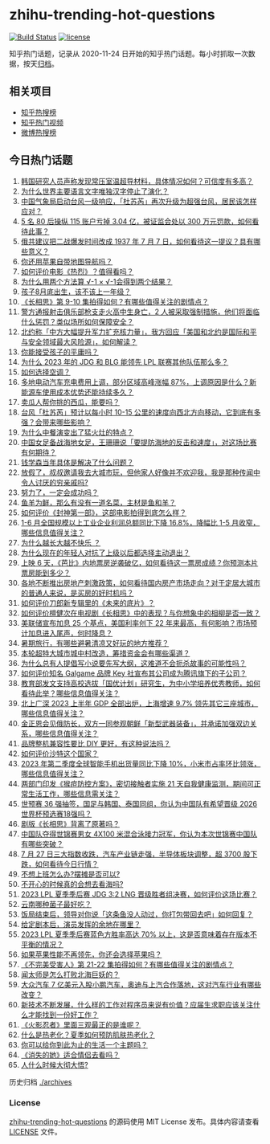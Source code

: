 # zhihu-trending-hot-questions

[![Build Status](https://github.com/justjavac/zhihu-trending-hot-questions/workflows/ci/badge.svg?branch=master)](https://github.com/justjavac/zhihu-trending-hot-questions/actions)
[![license](https://img.shields.io/github/license/justjavac/zhihu-trending-hot-questions)](https://github.com/justjavac/zhihu-trending-hot-questions/blob/master/LICENSE)

知乎热门话题，记录从 2020-11-24
日开始的知乎热门话题。每小时抓取一次数据，按天[归档](./archives)。

## 相关项目

- [知乎热搜榜](https://github.com/justjavac/zhihu-trending-top-search)
- [知乎热门视频](https://github.com/justjavac/zhihu-trending-hot-video)
- [微博热搜榜](https://github.com/justjavac/weibo-trending-hot-search)

## 今日热门话题

<!-- BEGIN -->
<!-- 最后更新时间 Fri Jul 28 2023 02:06:03 GMT+0800 (China Standard Time) -->

1. [韩国研究人员声称发现常压室温超导材料，具体情况如何？可信度有多高？](https://www.zhihu.com/question/613850973)
1. [为什么世界主要语言文字唯独汉字停止了演化？](https://www.zhihu.com/question/613742887)
1. [中国气象局启动台风一级响应，「杜苏芮」再次升级为超强台风，居民该怎样应对？](https://www.zhihu.com/question/614284422)
1. [5 名 80 后操纵 115 账户亏掉 3.04 亿，被证监会处以 300 万元罚款，如何看待此事？](https://www.zhihu.com/question/614253366)
1. [俄共建议把二战爆发时间改成 1937 年 7 月 7 日，如何看待这一提议？具有哪些意义？](https://www.zhihu.com/question/614249115)
1. [你还用苹果自带地图导航吗？](https://www.zhihu.com/question/586207073)
1. [如何评价电影《热烈》？值得看吗？](https://www.zhihu.com/question/612885378)
1. [为什么用两个方法算 √-1 × √-1会得到两个结果？](https://www.zhihu.com/question/613733273)
1. [孩子8月底出生，该不该上一年级？](https://www.zhihu.com/question/613590100)
1. [《长相思》第 9-10 集拍得如何？有哪些值得关注的剧情点？](https://www.zhihu.com/question/614280180)
1. [警方通报射击俱乐部枪支走火高中生身亡，2 人被采取强制措施，他们将面临什么惩罚？类似场所如何保障安全？](https://www.zhihu.com/question/614057861)
1. [北约称「中方大幅提升军力扩充核力量」，我方回应「美国和北约是国际和平与安全领域最大风险源」，如何解读？](https://www.zhihu.com/question/614262254)
1. [你能接受孩子的平庸吗？](https://www.zhihu.com/question/358573044)
1. [为什么 2023 年的 JDG 和 BLG 能领先 LPL 联赛其他队伍那么多？](https://www.zhihu.com/question/614102934)
1. [如何选择空调？](https://www.zhihu.com/question/24674958)
1. [多地电动汽车充电费用上调，部分区域高峰涨幅 87%，上调原因是什么？新能源车使用成本优势还能持续多久？](https://www.zhihu.com/question/614245989)
1. [卖瓜人帮你挑的西瓜，能要吗？](https://www.zhihu.com/question/608246163)
1. [台风「杜苏芮」预计以每小时 10-15 公里的速度向西北方向移动，它到底有多强？会带来哪些影响？](https://www.zhihu.com/question/614209208)
1. [为什么中餐演变出了猛火灶的特点？](https://www.zhihu.com/question/427984175)
1. [中国女足备战海地女足，王珊珊说「要提防海地的反击和速度」，对这场比赛有何期待？](https://www.zhihu.com/question/614060692)
1. [钱学森当年具体是解决了什么问题？](https://www.zhihu.com/question/558409182)
1. [放假了，叔叔邀请我去大城市玩，但他家人好像并不欢迎我，我是那种传闻中令人讨厌的穷亲戚吗?](https://www.zhihu.com/question/613436674)
1. [努力了，一定会成功吗？](https://www.zhihu.com/question/609973510)
1. [鱼羊为鲜，那么有没有一道名菜，主材是鱼和羊？](https://www.zhihu.com/question/611431128)
1. [如何评价《封神第一部》，这部电影拍得到底怎么样？](https://www.zhihu.com/question/613226367)
1. [1-6 月全国规模以上工业企业利润总额同比下降 16.8%，降幅比 1-5 月收窄，哪些信息值得关注？](https://www.zhihu.com/question/614218037)
1. [为什么越长大越不快乐 ？](https://www.zhihu.com/question/613158980)
1. [为什么现在的年轻人对抗了上级以后都选择主动退出？](https://www.zhihu.com/question/613681273)
1. [上映 6 天，《芭比》内地票房逆袭破亿，如何看待这一票房成绩？你预测本片票房能到多少？](https://www.zhihu.com/question/614041479)
1. [各地不断推出房地产刺激政策，如何看待国内房产市场走向？对于定居大城市的普通人来说，是买房的好时机吗？](https://www.zhihu.com/question/614160215)
1. [如何评价刀郎新专辑里的《未来的底片》？](https://www.zhihu.com/question/613740021)
1. [如何评价檀健次在电视剧《长相思》中的表现？与你想象中的相柳是否一致？](https://www.zhihu.com/question/613716409)
1. [美联储宣布加息 25 个基点，美国利率创下 22 年来最高，有何影响？市场预计加息进入尾声，何时降息？](https://www.zhihu.com/question/614210129)
1. [暑期旅行，有哪些避暑清凉又好玩的地方推荐？](https://www.zhihu.com/question/611860738)
1. [本轮超特大城市城中村改造，筹措资金会有哪些渠道？](https://www.zhihu.com/question/614159985)
1. [为什么总有人提倡写小说要先写大纲，这难道不会扼杀故事的可能性吗？](https://www.zhihu.com/question/613857447)
1. [如何评价知名 Galgame 品牌 Key 社宣布其公司成为腾讯旗下的子公司？](https://www.zhihu.com/question/614265881)
1. [教育部发文支持高校选拔「国优计划」研究生，为中小学培养优秀教师，如何看待此举？哪些信息值得关注？](https://www.zhihu.com/question/614233089)
1. [北上广深 2023 上半年 GDP 全部出炉，上海增速 9.7% 领先其它三座城市，哪些信息值得关注？](https://www.zhihu.com/question/614290379)
1. [金正恩会见俄防长，双方一同参观朝鲜「新型武器装备」，并承诺加强双边关系，哪些信息值得关注？](https://www.zhihu.com/question/614246420)
1. [品牌整机兼容性要比 DIY 更好，有这种说法吗？](https://www.zhihu.com/question/613070434)
1. [如何评价沙特这个国家？](https://www.zhihu.com/question/299036237)
1. [2023 年第二季度全球智能手机出货量同比下降 10%，小米市占率环比领涨，哪些信息值得关注？](https://www.zhihu.com/question/614255863)
1. [两部门印发《猴痘防控方案》，密切接触者实施 21 天自我健康监测，期间可正常生活工作，哪些信息需关注？](https://www.zhihu.com/question/614223287)
1. [世预赛 36 强抽签，国足与韩国、泰国同组，你认为中国队有希望晋级 2026 世界杯预选赛18强吗？](https://www.zhihu.com/question/614240749)
1. [剧版《长相思》背离了原著吗？](https://www.zhihu.com/question/613834612)
1. [中国队夺得世锦赛男女 4X100 米混合泳接力冠军，你认为本次世锦赛中国队有哪些突破？](https://www.zhihu.com/question/614146293)
1. [7 月 27 日三大指数收跌，汽车产业链走强，半导体板块调整，超 3700 股下跌，如何看待今日行情？](https://www.zhihu.com/question/614218020)
1. [不想上班怎么办?摆摊是否可以?](https://www.zhihu.com/question/613673730)
1. [不开心的时候真的会想去看海吗?](https://www.zhihu.com/question/610862971)
1. [2023 LPL 夏季季后赛 JDG 3:2 LNG 晋级胜者组决赛，如何评价这场比赛？](https://www.zhihu.com/question/614260530)
1. [云南哪种菌子最好吃？](https://www.zhihu.com/question/612677037)
1. [饭局结束后，领导对你说「这条鱼没人动过，你打包带回去吧」如何回复？](https://www.zhihu.com/question/613860920)
1. [给定剧本后，演员发挥的余地在哪里？](https://www.zhihu.com/question/61957015)
1. [2023 LPL 夏季季后赛蓝色方胜率高达 70% 以上，这是否意味着存在版本不平衡的情况？](https://www.zhihu.com/question/614020294)
1. [如果苹果性能不再领先，你还会选择苹果吗？](https://www.zhihu.com/question/613542979)
1. [《不完美受害人》第 21-22 集拍得如何？有哪些值得关注的剧情点？](https://www.zhihu.com/question/614303184)
1. [闻太师是怎么打败北海巨妖的？](https://www.zhihu.com/question/560954276)
1. [大众汽车 7 亿美元入股小鹏汽车，奥迪与上汽合作落地，这对汽车行业有哪些改变？](https://www.zhihu.com/question/614150012)
1. [新技术不断发展，什么样的工作对程序员来说有价值？应届生求职应该关注什么才能找到一份好工作？](https://www.zhihu.com/question/614079343)
1. [《火影忍者》里面三观最正的是谁呢？](https://www.zhihu.com/question/325629755)
1. [什么是热老化？夏季如何预防肌肤热老化？](https://www.zhihu.com/question/607521435)
1. [你可以给你到此为止的生活一个主题吗？](https://www.zhihu.com/question/614051008)
1. [《消失的她》适合情侣去看吗？](https://www.zhihu.com/question/608335923)
1. [人什么时候大彻大悟?](https://www.zhihu.com/question/613576847)

<!-- END -->

历史归档 [./archives](./archives)

### License

[zhihu-trending-hot-questions](https://github.com/justjavac/zhihu-trending-hot-questions)
的源码使用 MIT License 发布。具体内容请查看 [LICENSE](./LICENSE) 文件。
